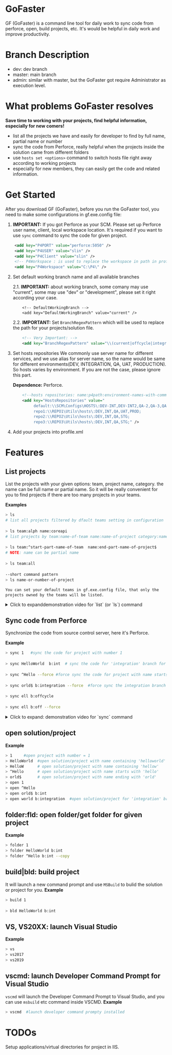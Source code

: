 # GoFaster
GF (GoFaster) is a command line tool for daily work to sync code from perforce, open, build projects, etc. It's would be helpful in daily work and improve productivity.

# Branch Description
* dev: dev branch
* master: main branch
* admin: similar with master, but the GoFaster got require Administrator as execution level.

# What problems GoFaster resolves
**Save time to working with your projects, find helpful information, especially for new comers!**
* list all the projects we have and easily for developer to find by full name, partial name or number
* sync the code from Perforce, really helpful when the projects inside the solution came from different folders
* use `hosts set <options>` command to switch hosts file right away according to working projects
* especially for new members, they can easily get the code and related information. 

# Get Started
After you download GF (GoFaster), before you run the GoFaster tool, you need to make some configurations in gf.exe.config file:
1. **IMPORTANT:** If you got Perforce as your SCM. Please set up Perforce user name, client, local workspace location. It's required if you want to use `sync` command to sync the code for given project.
``` xml
    <add key="P4PORT" value="perforce:5050" />
    <add key="P4USER" value="slin" />
    <add key="P4Client" value="slin" />
    <!-- P4Workspace : is used to replace the workspace in path in profile.xml-->
    <add key="P4Workspace" value="C:\P4\" />
```
2. Set default working branch name and all available branches

    2.1. **IMPORTANT:** about working branch, some comany may use "current", some may use "dev" or "development", please set it right according your case.
	```
		<!-- DefaultWorkingBranch -->
		<add key="DefaultWorkingBranch" value="current" />
	```

    2.2. **IMPORTANT:** Set `BranchRegexPattern` which will be used to replace the path for your projects/solution file.
	``` xml
		<!-- Very Important: -->
		<add key="BranchRegexPattern" value="\\(current|offcycle|integration|production|trunk|release)\\" />
	```

3. Set hosts repositories
We commonly use server name for different services, and we use alias for server name, so the name would be same for different environments(DEV, INTEGRATION, QA, UAT, PRODUCTION). So hosts varies by environment. 
If you are not the case, please ignore this part. 

	**Dependence:** Perforce.
	``` xml
		<!--hosts repositories: name:p4path:environment-names-with-comma-->
		<add key="HostsRepositories" value="
			 default:\\SCM\Configs\HOSTS\:DEV-INT,DEV-INT2,QA-2,QA-3,QA-4,QA-5;
			 repo1:\\REPO1\Utils\hosts\:DEV,INT,QA,UAT,PROD;
			 repo2:\\REPO2\Utils\hosts\:DEV,INT,QA,STG;
			 repo3:\\REPO3\Utils\hosts\:DEV,INT,QA,STG;" />
	```
4. Add your projects into profile.xml

# Features
## List projects
List the projects with your given options: team, project name, category. the name can be full name or partial name. So it will be really convenient for you to find projects if there are too many projects in your teams.

**Examples**
``` bash
> ls
# list all projects filtered by dfault teams setting in configuration

> ls team:alph name:coreapi
# list projects by team:name-of-team name:name-of-project category:name-of-category

> ls team:^start-part-name-of-team  name:end-part-name-of-project$
# NOTE: name can be partial name

> ls team:all

--short command pattern
> ls name-or-number-of-project
```

    You can set your default teams in gf.exe.config file, that only the projects owned by the teams will be listed.

<details>
    <summary>Click to expanddemonstration video for `list` (or `ls`) command</summary>
    <img src="https://github.com/sw0/GoFaster/blob/dev/manual-gifs/gf-001-ls.gif?raw=true"/>
</details>

## Sync code from Perforce
Synchronize the code from source control server, here it's Perforce.

**Example**
``` bash
> sync 1   #sync the code for project with number 1

> sync HelloWorld  b:int  # sync the code for 'integration' branch for project with name contains "helloworld"

> sync ^Hello --force #force sync the code for project with name starts with 'Hello'

> sync orld$ b:integration --force  #force sync the integration branch code for project with name ends with 'orld'

> sync ell b:offcycle

> sync ell b:off --force
```

<details>
    <summary>Click to expand: demonstration video for `sync` command</summary>
    <img src="https://github.com/sw0/GoFaster/blob/dev/manual-gifs/gf-002-sync.gif?raw=true"/>
</details>

## open solution/project
**Example**
```bash
> 1     #open project with number = 1
> HelloWorld  #open solution/project with name containing 'helloworld'
> HelloW      # open solution/project with name containing 'hellow'
> ^Hello      # open solution/project with name starts with 'hello'
> orld$       # open solution/project with name ending with 'orld'
> open 1
> open ^Hello 
> open orld$ b:int
> open world b:integration  #open solution/project for 'integration' branch with name containing 'world'
```

## folder:fld: open folder/get folder for given project
**Example**
```bash
> folder 1
> folder HelloWorld b:int
> folder ^Hello b:int --copy
```

## build|bld: build project
It will launch a new command prompt and use `MSBuild` to bulid the solution or project for you.
**Example**
```bash
> build 1

> bld HelloWorld b:int
```

## VS, VS20XX: launch Visual Studio
**Example**
```bash
> vs
> vs2017
> vs2019
```

## vscmd: launch Developer Command Prompt for Visual Studio
`vscmd` will launch the Developer Command Prompt to Visual Studio, and you can use `msbuild` etc command inside VSCMD.
**Example**
```bash
> vscmd  #launch developer command prompty installed
```

# TODOs
 Setup applications/virtual directories for project in IIS.